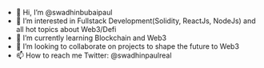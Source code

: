 - 👋 Hi, I’m @swadhinbubaipaul
- 👀 I’m interested in Fullstack Development(Solidity, ReactJs, NodeJs) and all hot topics about Web3/Defi
- 🌱 I’m currently learning Blockchain and Web3
- 💞️ I’m looking to collaborate on projects to shape the future to Web3
- 📫 How to reach me Twitter: @swadhinpaulreal

<!---
swadhinbubaipaul/swadhinbubaipaul is a ✨ special ✨ repository because its `README.md` (this file) appears on your GitHub profile.
You can click the Preview link to take a look at your changes.
--->
